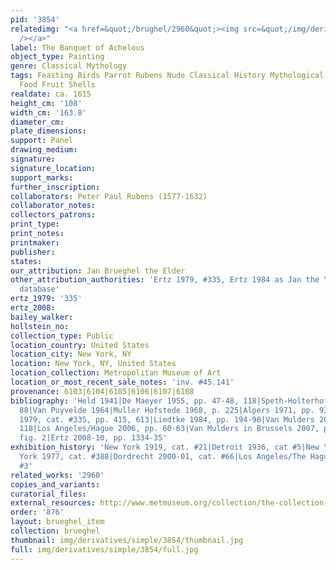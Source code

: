 ```yaml
---
pid: '3854'
relatedimg: "<a href=&quot;/brughel/2960&quot;><img src=&quot;/img/derivatives/simple/2960/thumbnail.jpg&quot;
  /></a>"
label: The Banquet of Achelous
object_type: Painting
genre: Classical Mythology
tags: Feasting Birds Parrot Rubens Nude Classical History Mythological Banquet Flowers
  Food Fruit Shells
realdate: ca. 1615
height_cm: '108'
width_cm: '163.8'
diameter_cm: 
plate_dimensions: 
support: Panel
drawing_medium: 
signature: 
signature_location: 
support_marks: 
further_inscription: 
collaborators: Peter Paul Rubens (1577-1632)
collaborator_notes: 
collectors_patrons: 
print_type: 
print_notes: 
printmaker: 
publisher: 
states: 
our_attribution: Jan Brueghel the Elder
other_attribution_authorities: 'Ertz 1979, #335, Ertz 1984 as Jan the Younger, Honig
  database'
ertz_1979: '335'
ertz_2008: 
bailey_walker: 
hollstein_no: 
collection_type: Public
location_country: United States
location_city: New York, NY
location: New York, NY, United States
location_collection: Metropolitan Museum of Art
location_or_most_recent_sale_notes: 'inv. #45.141'
provenance: 6103|6104|6105|6106|6107|6108
bibliography: 'Held 1941|De Maeyer 1955, pp. 47-48, 118|Speth-Holterhoff 1957, p.
  88|Van Puyvelde 1964|Muller Hofstede 1968, p. 225|Alpers 1971, pp. 93-94, 162|Ertz
  1979, cat. #335, pp. 415, 613|Liedtke 1984, pp. 194-98|Van Mulders 2000, pp. 113,
  118|Los Angeles/Hague 2006, pp. 60-63|Van Mulders in Brussels 2007, p. 109-110,
  fig. 2|Ertz 2008-10, pp. 1334-35'
exhibition_history: 'New York 1919, cat. #21|Detroit 1936, cat #5|New York 1973|New
  York 1977, cat. #388|Dordrecht 2000-01, cat. #66|Los Angeles/The Hague 2006, cat.
  #3'
related_works: '2960'
copies_and_variants: 
curatorial_files: 
external_resources: http://www.metmuseum.org/collection/the-collection-online/search/437525
order: '876'
layout: brueghel_item
collection: brueghel
thumbnail: img/derivatives/simple/3854/thumbnail.jpg
full: img/derivatives/simple/3854/full.jpg
---
```

